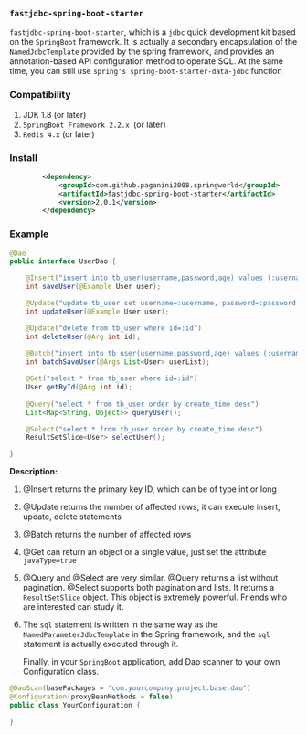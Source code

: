 ### <code>fastjdbc-spring-boot-starter</code>
<code>fastjdbc-spring-boot-starter</code>, which is a <code>jdbc</code> quick development kit based on the <code>SpringBoot</code> framework. It is actually a secondary encapsulation of the <code>NamedJdbcTemplate</code> provided by the spring framework, and provides an annotation-based API configuration method to operate SQL. At the same time, you can still use <code>spring's spring-boot-starter-data-jdbc</code> function

###  Compatibility
1. JDK 1.8 (or later)
2. <code>SpringBoot Framework 2.2.x </code>(or later)
3. <code>Redis 4.x</code> (or later)

### Install
``` xml
		<dependency>
			<groupId>com.github.paganini2008.springworld</groupId>
			<artifactId>fastjdbc-spring-boot-starter</artifactId>
			<version>2.0.1</version>
		</dependency>
```
### Example
``` java
@Dao
public interface UserDao {

	@Insert("insert into tb_user(username,password,age) values (:username,:password,:age)")
	int saveUser(@Example User user);

	@Update("update tb_user set username=:username, password=:password where id=:id")
	int updateUser(@Example User user);

	@Update("delete from tb_user where id=:id")
	int deleteUser(@Arg int id);
	
	@Batch("insert into tb_user(username,password,age) values (:username,:password,:age)")
	int batchSaveUser(@Args List<User> userList);

	@Get("select * from tb_user where id=:id")
	User getById(@Arg int id);
	
	@Query("select * from tb_user order by create_time desc")
	List<Map<String, Object>> queryUser();

	@Select("select * from tb_user order by create_time desc")
	ResultSetSlice<User> selectUser();

}
```
**Description:**
1. @Insert returns the primary key ID, which can be of type int or long
2. @Update returns the number of affected rows, it can execute insert, update, delete statements
3. @Batch returns the number of affected rows
4. @Get can return an object or a single value, just set the attribute <code>javaType=true</code>
5. @Query and @Select are very similar. @Query returns a list without pagination. @Select supports both pagination and lists. It returns a <code>ResultSetSlice</code> object. This object is extremely powerful. Friends who are interested can study it.
6. The <code>sql</code> statement is written in the same way as the <code>NamedParameterJdbcTemplate</code> in the Spring framework, and the <code>sql</code> statement is actually executed through it.

   Finally, in your <code>SpringBoot</code> application, add Dao scanner to your own Configuration class.
``` java
@DaoScan(basePackages = "com.yourcompany.project.base.dao")
@Configuration(proxyBeanMethods = false)
public class YourConfiguration {

}
```
